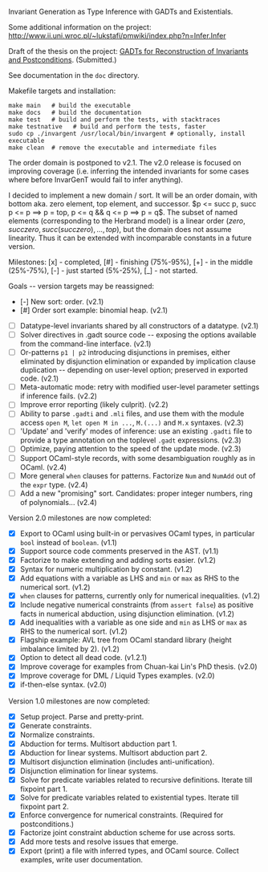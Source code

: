 Invariant Generation as Type Inference with GADTs and Existentials.

Some additional information on the project: http://www.ii.uni.wroc.pl/~lukstafi/pmwiki/index.php?n=Infer.Infer

Draft of the thesis on the project: [GADTs for Reconstruction of Invariants and Postconditions](http://www.ii.uni.wroc.pl/~lukstafi/pmwiki/uploads/Infer/lukstafi-phd-thesis.pdf). (Submitted.)

See documentation in the `doc` directory.

Makefile targets and installation:
```
make main   # build the executable
make docs   # build the documentation
make test   # build and perform the tests, with stacktraces
make testnative   # build and perform the tests, faster
sudo cp ./invargent /usr/local/bin/invargent # optionally, install executable
make clean  # remove the executable and intermediate files
```

The order domain is postponed to v2.1. The v2.0 release is focused on improving coverage (i.e. inferring the intended invariants for some cases where before InvarGenT would fail to infer anything).

I decided to implement a new domain / sort. It will be an order domain, with bottom aka. zero element, top element, and successor. $p <= succ p, succ p <= p ==> p = top, p <= q && q <= p ==> p = q$. The subset of named elements (corresponding to the Herbrand model) is a linear order ($zero, succ zero, succ (succ zero), ..., top$), but the domain does not assume linearity. Thus it can be extended with incomparable constants in a future version.

Milestones: [x] - completed, [#] - finishing (75%-95%), [+] - in the middle (25%-75%), [-] - just started (5%-25%), [_] - not started.

Goals -- version targets may be reassigned:
- [-] New sort: order. (v2.1)
- [#] Order sort example: binomial heap. (v2.1)
- [ ] Datatype-level invariants shared by all constructors of a datatype. (v2.1)
- [ ] Solver directives in .gadt source code -- exposing the options available from the command-line interface. (v2.1)
- [ ] Or-patterns `p1 | p2` introducing disjunctions in premises, either eliminated by disjunction elimination or expanded by implication clause duplication -- depending on user-level option; preserved in exported code. (v2.1)
- [ ] Meta-automatic mode: retry with modified user-level parameter settings if inference fails. (v2.2)
- [ ] Improve error reporting (likely culprit). (v2.2)
- [ ] Ability to parse `.gadti` and `.mli` files, and use them with the module access `open M`, `let open M in ...`, `M.(...)` and `M.x` syntaxes. (v2.3)
- [ ] 'Update' and 'verify' modes of inference: use an existing `.gadti` file to provide a type annotation on the toplevel `.gadt` expressions. (v2.3)
- [ ] Optimize, paying attention to the speed of the update mode. (v2.3)
- [ ] Support OCaml-style records, with some desambiguation roughly as in OCaml. (v2.4)
- [ ] More general `when` clauses for patterns. Factorize `Num` and `NumAdd` out of the `expr` type. (v2.4)
- [ ] Add a new "promising" sort. Candidates: proper integer numbers, ring of polynomials... (v2.4)

Version 2.0 milestones are now completed:
- [x] Export to OCaml using built-in or pervasives OCaml types, in particular `bool` instead of `boolean`. (v1.1)
- [x] Support source code comments preserved in the AST. (v1.1)
- [x] Factorize to make extending and adding sorts easier. (v1.2)
- [x] Syntax for numeric multiplication by constant. (v1.2)
- [x] Add equations with a variable as LHS and `min` or `max` as RHS to the numerical sort. (v1.2)
- [x] `when` clauses for patterns, currently only for numerical inequalities. (v1.2)
- [x] Include negative numerical constraints (from `assert false`) as positive facts in numerical abduction, using disjunction elimination. (v1.2)
- [x] Add inequalities with a variable as one side and `min` as LHS or `max` as RHS to the numerical sort. (v1.2)
- [x] Flagship example: AVL tree from OCaml standard library (height imbalance limited by 2). (v1.2)
- [x] Option to detect all dead code. (v1.2.1)
- [x] Improve coverage for examples from Chuan-kai Lin's PhD thesis. (v2.0)
- [x] Improve coverage for DML / Liquid Types examples. (v2.0)
- [x] if-then-else syntax. (v2.0)

Version 1.0 milestones are now completed:
- [x] Setup project. Parse and pretty-print.
- [x] Generate constraints.
- [x] Normalize constraints.
- [x] Abduction for terms. Multisort abduction part 1.
- [x] Abduction for linear systems. Multisort abduction part 2.
- [x] Multisort disjunction elimination (includes anti-unification).
- [x] Disjunction elimination for linear systems.
- [x] Solve for predicate variables related to recursive definitions. Iterate till fixpoint part 1.
- [x] Solve for predicate variables related to existential types. Iterate till fixpoint part 2.
- [x] Enforce convergence for numerical constraints. (Required for postconditions.)
- [x] Factorize joint constraint abduction scheme for use across sorts.
- [x] Add more tests and resolve issues that emerge.
- [x] Export (print) a file with inferred types, and OCaml source. Collect examples, write user documentation.
